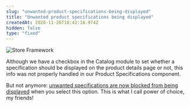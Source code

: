 ```yaml
---
slug: "unwanted-product-specifications-being-displayed"
title: "Unwanted product specifications being displayed"
createdAt: 2020-11-26T18:42:18.974Z
hidden: false
type: "fixed"
---
```


![Store Framework](https://cdn.jsdelivr.net/gh/vtexdocs/dev-portal-content@main/images/unwanted-product-specifications-being-displayed-0.png)

Although we have a checkbox in the Catalog module to set whether a specification should be displayed on the product details page or not, this info was not properly handled in our Product Specifications component.

But not anymore: [unwanted specifications are now blocked from being displayed](https://github.com/vtex-apps/search-resolver/pull/115) when you select this option. This is what I call power of choice, my friends!
